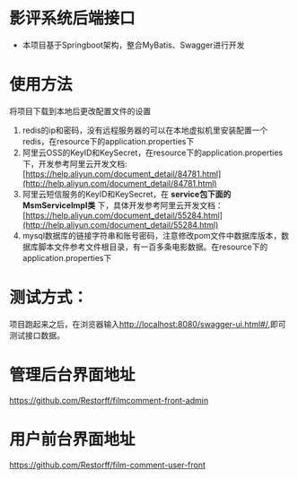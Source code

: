 # 影评系统后端接口

* 本项目基于Springboot架构，整合MyBatis、Swagger进行开发

# 使用方法
将项目下载到本地后更改配置文件的设置
1. redis的ip和密码，没有远程服务器的可以在本地虚拟机里安装配置一个redis，在resource下的application.properties下
2. 阿里云OSS的KeyID和KeySecret，在resource下的application.properties下，开发参考阿里云开发文档:[https://help.aliyun.com/document_detail/84781.html](http://help.aliyun.com/document_detail/84781.html)
3. 阿里云短信服务的KeyID和KeySecret，在 **service包下面的MsmServiceImpl类** 下，具体开发参考阿里云开发文档：[https://help.aliyun.com/document_detail/55284.html](http://help.aliyun.com/document_detail/55284.html)
4. mysql数据库的链接字符串和账号密码，注意修改pom文件中数据库版本，数据库脚本文件参考文件根目录，有一百多条电影数据。在resource下的application.properties下

# 测试方式：
项目跑起来之后，在浏览器输入[http://localhost:8080/swagger-ui.html#/](http://localhost:8080/swagger-ui.html#),即可测试接口数据。

# 管理后台界面地址
https://github.com/Restorff/filmcomment-front-admin

# 用户前台界面地址
https://github.com/Restorff/film-comment-user-front
